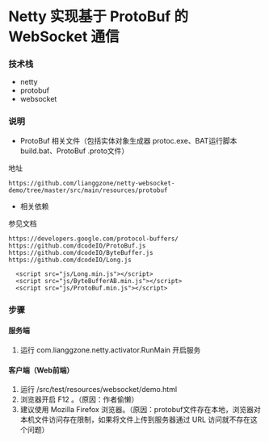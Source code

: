 # Netty 实现基于 ProtoBuf 的 WebSocket 通信

###  技术栈
- netty
- protobuf
- websocket

###  说明

- ProtoBuf 相关文件（包括实体对象生成器 protoc.exe、BAT运行脚本 build.bat、ProtoBuf .proto文件）

地址
```
https://github.com/lianggzone/netty-websocket-demo/tree/master/src/main/resources/protobuf
```

- 相关依赖

参见文档

```
https://developers.google.com/protocol-buffers/
https://github.com/dcodeIO/ProtoBuf.js
https://github.com/dcodeIO/ByteBuffer.js
https://github.com/dcodeIO/Long.js
```

```
  <script src="js/Long.min.js"></script>
  <script src="js/ByteBufferAB.min.js"></script>
  <script src="js/ProtoBuf.min.js"></script>
```

### 步骤

#### 服务端
1. 运行 com.lianggzone.netty.activator.RunMain 开启服务

#### 客户端（Web前端）
1. 运行 /src/test/resources/websocket/demo.html
1. 浏览器开启 F12 。（原因：作者偷懒）
1. 建议使用 Mozilla Firefox 浏览器。（原因：protobuf文件存在本地，浏览器对本机文件访问存在限制，如果将文件上传到服务器通过 URL 访问就不存在这个问题）
